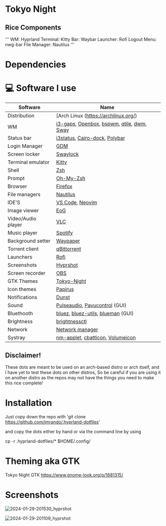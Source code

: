 # Tokyo Night 
## Rice Components
'''
WM: Hyprland
Terminal: Kitty
Bar: Waybar
Launcher: Rofi 
Logout Menu: nwg-bar
File Manager: Nautilus
'''

# Dependencies
# 💻 Software I use

| Software                                          | Name                                                                                                                                                                                                                                                                 |
| ------------------------------------------------- | -------------------------------------------------------------------------------------------------------------------------------------------------------------------------------------------------------------------------------------------------------------------- |
| Distribution                                      | [Arch Linux (https://archlinux.org/)                                                                                                                                                                                                                                 |
| WM                                                | [i3-gaps](https://i3wm.org/), [Openbox](https://wiki.archlinux.org/title/Openbox), [bspwm](https://wiki.archlinux.org/title/Bspwm), [qtile](https://wiki.archlinux.org/title/Qtile), [dwm](https://dwm.suckless.org/), [Sway](https://wiki.archlinux.org/title/Sway) |
| Status bar                                        | [i3status](https://i3wm.org/docs/i3status.html), [Cairo-dock](https://wiki.archlinux.org/title/Cairo-Dock), [Polybar](https://github.com/polybar/polybar)                                                                                                            |
| Login Manager                                     | [GDM](https://wiki.archlinux.org/title/GDM)                                                                                                                                                                                                                        |
| Screen locker                                     | [Swaylock](https://github.com/betterlockscreen/betterlockscreen)                                                                                                                                                                                             |
| Terminal emulator                                 | [Kitty](https://wiki.archlinux.org/title/Kitty)                                                                                                                                                                                                              |
| Shell                                             | [Zsh](https://fishshell.com/)                                                                                                                                                                                                                                       |
| Prompt                                            | [Oh-My-Zsh](https://starship.rs/)                                                                                                                                                                                                                                     |
| Browser                                           | [Firefox](https://www.mozilla.org/en-US/firefox/new/)                                                                                                                                                                                                                |
| File managers                                     | [Nautilus](https://apps.gnome.org/Nautilus/)                                                                                                                                      |
| IDE'S                                             | [VS Code](https://wiki.archlinux.org/title/Visual_Studio_Code), [Neovim](https://wiki.archlinux.org/title/Neovim)                                                                                                                                                          |
| Image viewer                                      | [EoG](https://wiki.gnome.org/Apps/EyeOfGnome)                                                                                                                                                                                                                        |
| Video/Audio player                                | [VLC](https://wiki.archlinux.org/title/VLC_media_player)                                                                                                                                                                                                             |
| Music player                                      | [Spotify](https://wiki.archlinux.org/title/Spotify)                                                                                                                                                                                                                  |
| Background setter                                 | [Waypaper](https://github.com/anufrievroman/waypaper)                                                                                                                                                                                                                |
| Torrent client                                    | [qBittorrent](https://www.qbittorrent.org/)                                                                                                                                                                                                                          |
| Launchers                                         | [Rofi](https://wiki.archlinux.org/title/Rofi)                                                                                                                                                                                                                        |
| Screenshots                                       | [Hyprshot](https://github.com/Gustash/Hyprshot)                                                                                                                                                                                                                                  |
| Screen recorder                                   | [OBS](https://wiki.archlinux.org/title/Open_Broadcaster_Software)                                                                                                                                                                                                    |
| GTK Themes                                        | [Tokyo-Night](https://www.gnome-look.org/p/1681315/)                                                                                                                                                    |
| Icon themes                                       | [Papirus](https://github.com/PapirusDevelopmentTeam/papirus-icon-theme)                                                                                                                                                                                              |
| Notifications                                     | [Dunst](https://wiki.archlinux.org/title/Dunst)                                                                                                                                                                                                                      |
| Sound                                             | [Pulseaudio](https://wiki.archlinux.org/title/PulseAudio), [Pavucontrol](https://github.com/pulseaudio/pavucontrol) (GUI)                                                                                                                                            |
| Bluethooth                                        | [bluez](https://wiki.archlinux.org/title/bluetooth), [bluez-utils](https://wiki.archlinux.org/title/bluetooth), [blueman](https://github.com/blueman-project/blueman) (GUI)                                                                                          |
| Brightness                                        | [brightnessctl](https://gitlab.com/wavexx/acpilight)                                                                                                                                                                                                                     |
| Network                                           | [Network manager](https://wiki.archlinux.org/title/NetworkManager)                                                                                                                                                                                                                                                                                                                                                                                                                                                                                                                                                                                            |
| Systray                                           | [nm-applet](https://wiki.archlinux.org/title/NetworkManager#nm-applet), [cbatticon](https://github.com/valr/cbatticon), [Volumeicon](https://github.com/Maato/volumeicon)                                                                                            |




## Disclaimer!
These dots are meant to be used on an arch-based distro or arch itself, and I have yet to test these dots on other distros, 
So be careful if you are using it on another distro as the repos may not have the things you need to make this rice complete!

# Installation
Just copy down the repo with
'git clone https://github.com/imrando/.hyprland-dotfiles'

and copy the dots either by hand or via the command line by using

cp -r .hyprland-dotfiles/* $HOME/.config/

# Theming aka GTK

Tokyo Night GTK https://www.gnome-look.org/p/1681315/

# Screenshots

![2024-01-29-201530_hyprshot](https://github.com/imrando/.hyprland-dotfiles/assets/125212483/349e4631-38a8-496b-98f3-eef94da17b8f)

![2024-01-29-201109_hyprshot](https://github.com/imrando/.hyprland-dotfiles/assets/125212483/8d8e76c4-2394-4aaf-81c1-00536c62bf40)





